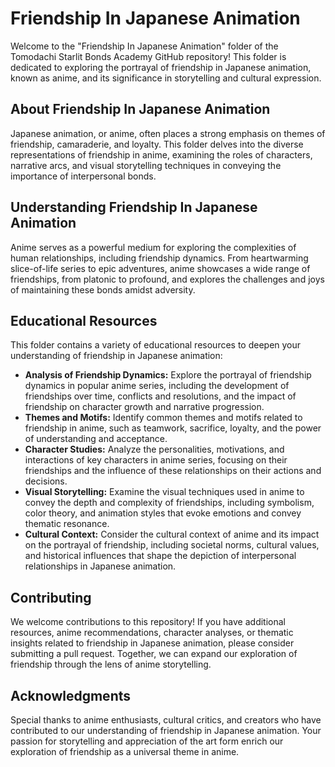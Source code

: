 # Friendship In Japanese Animation

Welcome to the "Friendship In Japanese Animation" folder of the Tomodachi Starlit Bonds Academy GitHub repository! This folder is dedicated to exploring the portrayal of friendship in Japanese animation, known as anime, and its significance in storytelling and cultural expression.

## About Friendship In Japanese Animation

Japanese animation, or anime, often places a strong emphasis on themes of friendship, camaraderie, and loyalty. This folder delves into the diverse representations of friendship in anime, examining the roles of characters, narrative arcs, and visual storytelling techniques in conveying the importance of interpersonal bonds.

## Understanding Friendship In Japanese Animation

Anime serves as a powerful medium for exploring the complexities of human relationships, including friendship dynamics. From heartwarming slice-of-life series to epic adventures, anime showcases a wide range of friendships, from platonic to profound, and explores the challenges and joys of maintaining these bonds amidst adversity.

## Educational Resources

This folder contains a variety of educational resources to deepen your understanding of friendship in Japanese animation:

- **Analysis of Friendship Dynamics:** Explore the portrayal of friendship dynamics in popular anime series, including the development of friendships over time, conflicts and resolutions, and the impact of friendship on character growth and narrative progression.
- **Themes and Motifs:** Identify common themes and motifs related to friendship in anime, such as teamwork, sacrifice, loyalty, and the power of understanding and acceptance.
- **Character Studies:** Analyze the personalities, motivations, and interactions of key characters in anime series, focusing on their friendships and the influence of these relationships on their actions and decisions.
- **Visual Storytelling:** Examine the visual techniques used in anime to convey the depth and complexity of friendships, including symbolism, color theory, and animation styles that evoke emotions and convey thematic resonance.
- **Cultural Context:** Consider the cultural context of anime and its impact on the portrayal of friendship, including societal norms, cultural values, and historical influences that shape the depiction of interpersonal relationships in Japanese animation.

## Contributing

We welcome contributions to this repository! If you have additional resources, anime recommendations, character analyses, or thematic insights related to friendship in Japanese animation, please consider submitting a pull request. Together, we can expand our exploration of friendship through the lens of anime storytelling.

## Acknowledgments

Special thanks to anime enthusiasts, cultural critics, and creators who have contributed to our understanding of friendship in Japanese animation. Your passion for storytelling and appreciation of the art form enrich our exploration of friendship as a universal theme in anime.
